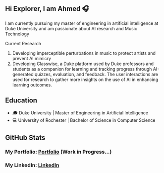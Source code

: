 ## Hi Explorer, I am Ahmed 🎧

I am currently pursuing my master of engineering in artificial intelligence at Duke University and am passionate about AI research and Music Technology

Current Research
1. Developing imperceptible perturbations in music to protect artists and prevent AI mimicry
2. Developing Classwise, a Duke platform used by Duke professors and students as a companion for learning and tracking progress through AI-generated quizzes, evaluation, and feedback. The user interactions are used for research to gather more insights on the use of AI in enhancing learning outcomes.

## Education

- 🎓 Duke University | Master of Engineering in Artificial Intelligence
- 💻 University of Rochester | Bachelor of Science in Computer Science

## GitHub Stats



### My Portfolio: [Portfolio] (Work in Progress...)
### My LinkedIn: [LinkedIn]

[Portfolio]: https://www.ahmedboutar.com/
[LinkedIn]: https://www.linkedin.com/in/ahmed-boutar-6124ab175/
